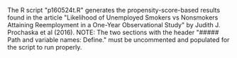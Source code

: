 The R script "p160524t.R" generates the propensity-score-based results found in the article "Likelihood of Unemployed Smokers vs Nonsmokers Attaining Reemployment in a One-Year Observational Study" by Judith J. Prochaska et al (2016). NOTE: The two sections with the header "##### Path and variable names: Define." must be uncommented and populated for the script to run properly.
